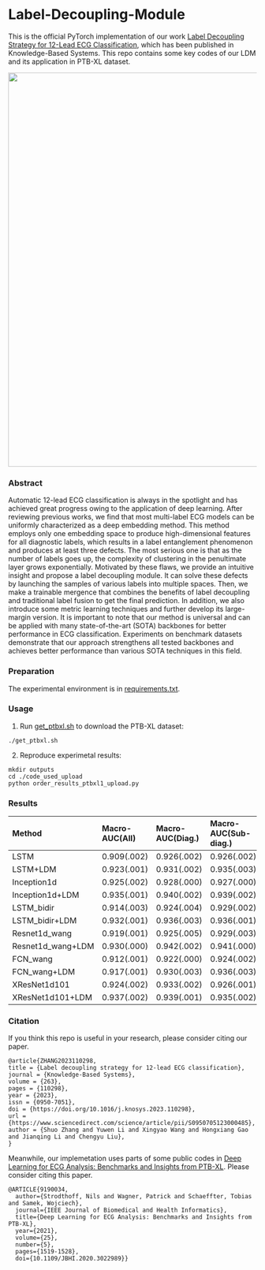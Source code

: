 # Label-Decoupling-Module
This is the official PyTorch implementation of our work [Label Decoupling Strategy for 12-Lead ECG Classification](https://www.sciencedirect.com/science/article/pii/S0950705123000485), which has been published in Knowledge-Based Systems. This repo contains some key codes of our LDM and its application in PTB-XL dataset.<br>
<div align=center>
<img width="800" src="https://github.com/Zhangshuojackpot/Label-Decoupling-Module/blob/main/introduction.png"/>
</div>

### Abstract
Automatic 12-lead ECG classification is always in the spotlight and has achieved great progress owing to the application of deep learning. After reviewing previous works, we find that most multi-label ECG models can be uniformly characterized as a deep embedding method. This method employs only one embedding space to produce high-dimensional features for all diagnostic labels, which results in a label entanglement phenomenon and produces at least three defects. The most serious one is that as the
number of labels goes up, the complexity of clustering in the penultimate layer grows exponentially. Motivated by these flaws, we provide an intuitive insight and propose a label decoupling module. It can solve these defects by launching the samples of various labels into multiple spaces. Then, we make a trainable mergence that combines the benefits of label decoupling and traditional label fusion to get the final prediction. In addition, we also introduce some metric learning techniques and further develop its large-margin version. It is important to note that our method is universal and can be applied with many state-of-the-art (SOTA) backbones for better performance in ECG classification. Experiments on benchmark datasets demonstrate that our approach strengthens all tested backbones and achieves better performance than various SOTA techniques in this field. 

### Preparation
The experimental environment is in [requirements.txt](https://github.com/Zhangshuojackpot/Label-Decoupling-Module/blob/main/requirements.txt).<br>

### Usage
1. Run [get_ptbxl.sh](https://github.com/Zhangshuojackpot/Label-Decoupling-Module/blob/main/get_ptbxl.sh) to download the PTB-XL dataset:<br>
```
./get_ptbxl.sh
```
2. Reproduce experimetal results:<br>
```
mkdir outputs
cd ./code_used_upload
python order_results_ptbxl1_upload.py
```

### Results
|Method|Macro-AUC(All)|Macro-AUC(Diag.)|Macro-AUC(Sub-diag.)|Macro-AUC(Super-diag.)|Macro-AUC(Form)|Macro-AUC(Rhythm)|Macro-AUC(Average)|
|:---|:---|:---|:---|:---|:---|:---|:---|
|LSTM|0.909(.002)|0.926(.002)|0.926(.002)|0.926(.000)|0.848(.006)|0.947(.003)|0.913(.003)|
|LSTM+LDM|0.923(.001)|0.931(.002)|0.935(.003)|0.930(.000)|0.851(.006)|0.948(.001)|0.920(.002)|
|Inception1d|0.925(.002)|0.928(.000)|0.927(.000)|0.918(.003)|0.886(.006)|0.948(.003)|0.922(.002)|
|Inception1d+LDM|0.935(.001)|0.940(.002)|0.939(.002)|0.927(.001)|0.898(.009)|0.954(.001)|0.932(.003)|
|LSTM_bidir|0.914(.003)|0.924(.004)|0.929(.002)|0.921(.001)|0.865(.008)|0.951(.001)|0.917(.003)|
|LSTM_bidir+LDM|0.932(.001)|0.936(.003)|0.936(.001)|0.926(.001)|0.876(.011)|0.953(.001)|0.927(.003)|
|Resnet1d_wang|0.919(.001)|0.925(.005)|0.929(.003)|0.926(.000)|0.881(.007)|0.941(.002)|0.920(.003)|
|Resnet1d_wang+LDM|0.930(.000)|0.942(.002)|0.941(.000)|0.932(.000)|0.889(.006)|0.945(.001)|0.930(.002)|
|FCN_wang|0.912(.001)|0.922(.000)|0.924(.002)|0.924(.000)|0.862(.009)|0.920(.006)|0.911(.003)|
|FCN_wang+LDM|0.917(.001)|0.930(.003)|0.936(.003)|0.928(.001)|0.875(.003)|0.928(.001)|0.919(.002)|
|XResNet1d101|0.924(.002)|0.933(.002)|0.926(.001)|0.928(.000)|0.895(.006)|0.955(.001)|0.927(.002)|
|XResNet1d101+LDM|0.937(.002)|0.939(.001)|0.935(.002)|0.932(.002)|0.906(.004)|0.957(.000)|0.934(.002)|

### Citation
If you think this repo is useful in your research, please consider citing our paper.
```
@article{ZHANG2023110298,
title = {Label decoupling strategy for 12-lead ECG classification},
journal = {Knowledge-Based Systems},
volume = {263},
pages = {110298},
year = {2023},
issn = {0950-7051},
doi = {https://doi.org/10.1016/j.knosys.2023.110298},
url = {https://www.sciencedirect.com/science/article/pii/S0950705123000485},
author = {Shuo Zhang and Yuwen Li and Xingyao Wang and Hongxiang Gao and Jianqing Li and Chengyu Liu},
}
```
Meanwhile, our implemetation uses parts of some public codes in [Deep Learning for ECG Analysis: Benchmarks and Insights from PTB-XL](https://ieeexplore.ieee.org/document/9190034). Please consider citing this paper.
```
@ARTICLE{9190034,
  author={Strodthoff, Nils and Wagner, Patrick and Schaeffter, Tobias and Samek, Wojciech},
  journal={IEEE Journal of Biomedical and Health Informatics}, 
  title={Deep Learning for ECG Analysis: Benchmarks and Insights from PTB-XL}, 
  year={2021},
  volume={25},
  number={5},
  pages={1519-1528},
  doi={10.1109/JBHI.2020.3022989}}
```

